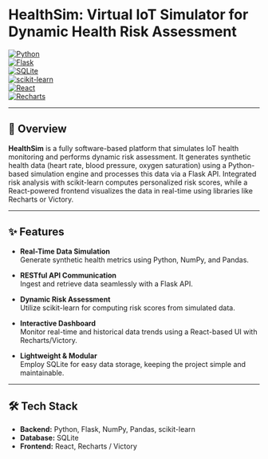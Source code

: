 # HealthSim: Virtual IoT Simulator for Dynamic Health Risk Assessment

[![Python](https://img.shields.io/badge/Python-3.x-blue?style=for-the-badge&logo=python)](https://www.python.org)  
[![Flask](https://img.shields.io/badge/Flask-2.x-lightgrey?style=for-the-badge&logo=flask)](https://flask.palletsprojects.com/)  
[![SQLite](https://img.shields.io/badge/SQLite-3-blue?style=for-the-badge&logo=sqlite)](https://www.sqlite.org)  
[![scikit-learn](https://img.shields.io/badge/scikit--learn-1.x-orange?style=for-the-badge&logo=scikit-learn)](https://scikit-learn.org)  
[![React](https://img.shields.io/badge/React-17.x-blue?style=for-the-badge&logo=react)](https://reactjs.org)  
[![Recharts](https://img.shields.io/badge/Recharts-2.x-green?style=for-the-badge)](https://recharts.org)

---

## 📖 Overview

**HealthSim** is a fully software-based platform that simulates IoT health monitoring and performs dynamic risk assessment. It generates synthetic health data (heart rate, blood pressure, oxygen saturation) using a Python-based simulation engine and processes this data via a Flask API. Integrated risk analysis with scikit-learn computes personalized risk scores, while a React-powered frontend visualizes the data in real-time using libraries like Recharts or Victory.

---

## ✨ Features

- **Real-Time Data Simulation**  
  Generate synthetic health metrics using Python, NumPy, and Pandas.

- **RESTful API Communication**  
  Ingest and retrieve data seamlessly with a Flask API.

- **Dynamic Risk Assessment**  
  Utilize scikit-learn for computing risk scores from simulated data.

- **Interactive Dashboard**  
  Monitor real-time and historical data trends using a React-based UI with Recharts/Victory.

- **Lightweight & Modular**  
  Employ SQLite for easy data storage, keeping the project simple and maintainable.

---

## 🛠 Tech Stack

- **Backend:** Python, Flask, NumPy, Pandas, scikit-learn  
- **Database:** SQLite  
- **Frontend:** React, Recharts / Victory



